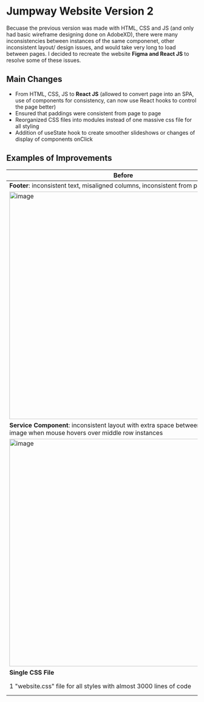# Jumpway Website Version 2
Becuase the previous version was made with HTML, CSS and JS (and only had basic wireframe designing done on AdobeXD), there were many inconsistencies between instances of the same componenet, other inconsistent layout/ design issues, and would take very long to load between pages. I decided to recreate the website **Figma and React JS** to resolve some of these issues. 

## Main Changes
- From HTML, CSS, JS to **React JS** (allowed to convert page into an SPA, use of components for consistency, can now use React hooks to control the page better)
- Ensured that paddings were consistent from page to page
- Reorganized CSS files into modules instead of one massive css file for all styling
- Addition of useState hook to create smoother slideshows or changes of display of components onClick

## Examples of Improvements 
| Before | After |
| ------------- | ------------- |
| **Footer**: inconsistent text, misaligned columns, inconsistent from page to page| **Footer**: improved alignment, readability, consistencey|
| <img width="600" alt="image" src="https://github.com/user-attachments/assets/349d964e-aca0-44b6-a6d0-166cb73dd734">| <img width="600" alt="image" src="https://github.com/user-attachments/assets/fe06ac2f-2372-4c6c-bb76-d878d84b205d">  |
| **Service Component**: inconsistent layout with extra space between mask and image when mouse hovers over middle row instances | **Service Component**: all instnaces had same layout just different content, less repetitive coding, hover effects worked smoothly across all instances |
| <img width="600" alt="image" src="https://github.com/user-attachments/assets/7fec2f28-9c73-4111-9ee5-05b315992fa1"> | <img width="600" alt="image" src="https://github.com/user-attachments/assets/6a0081d9-f518-47a3-bba9-d74b23708ecc">| 
| **Single CSS File** | **CSS Modules** |
|1 "website.css" file for all styles with almost 3000 lines of code| Several CSS module files for each component each with about 100-300 lines of code|


